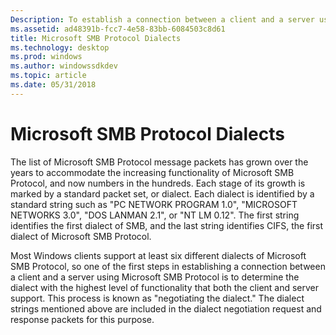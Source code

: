 ```yaml
---
Description: To establish a connection between a client and a server using Microsoft SMB Protocol, you must first determine the dialect with the highest level of functionality that both the client and server support.
ms.assetid: ad48391b-fcc7-4e58-83bb-6084503c8d61
title: Microsoft SMB Protocol Dialects
ms.technology: desktop
ms.prod: windows
ms.author: windowssdkdev
ms.topic: article
ms.date: 05/31/2018
---
```


# Microsoft SMB Protocol Dialects

The list of Microsoft SMB Protocol message packets has grown over the years to accommodate the increasing functionality of Microsoft SMB Protocol, and now numbers in the hundreds. Each stage of its growth is marked by a standard packet set, or dialect. Each dialect is identified by a standard string such as "PC NETWORK PROGRAM 1.0", "MICROSOFT NETWORKS 3.0", "DOS LANMAN 2.1", or "NT LM 0.12". The first string identifies the first dialect of SMB, and the last string identifies CIFS, the first dialect of Microsoft SMB Protocol.

Most Windows clients support at least six different dialects of Microsoft SMB Protocol, so one of the first steps in establishing a connection between a client and a server using Microsoft SMB Protocol is to determine the dialect with the highest level of functionality that both the client and server support. This process is known as "negotiating the dialect." The dialect strings mentioned above are included in the dialect negotiation request and response packets for this purpose.

 

 




